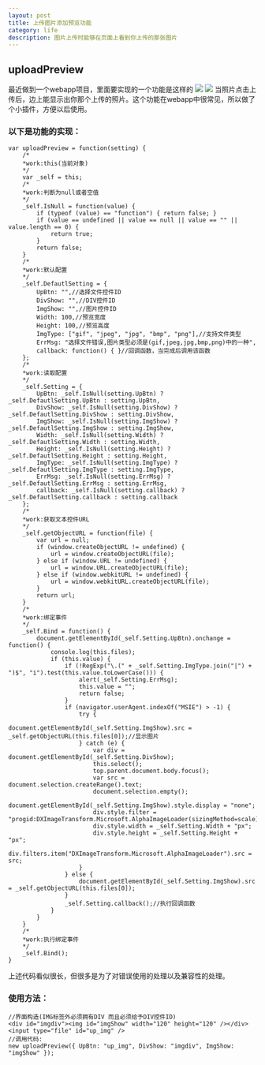 ```yaml
---
layout: post
title: 上传图片添加预览功能
category: life
description: 图片上传时能够在页面上看到你上传的那张图片
---
```


## uploadPreview

最近做到一个webapp项目，里面要实现的一个功能是这样的
![](images/life/uploadPreview1.png)
![](images/life/uploadPreview2.png)
当照片点击上传后，边上能显示出你那个上传的照片。这个功能在webapp中很常见，所以做了个小插件，方便以后使用。

### 以下是功能的实现：

    var uploadPreview = function(setting) {
        /*
        *work:this(当前对象)
        */
        var _self = this;
        /*
        *work:判断为null或者空值
        */
        _self.IsNull = function(value) {
            if (typeof (value) == "function") { return false; }
            if (value == undefined || value == null || value == "" || value.length == 0) {
                return true;
            }
            return false;
        }
        /*
        *work:默认配置
        */
        _self.DefautlSetting = {
            UpBtn: "",//选择文件控件ID
            DivShow: "",//DIV控件ID
            ImgShow: "",//图片控件ID
            Width: 100,//预览宽度
            Height: 100,//预览高度
            ImgType: ["gif", "jpeg", "jpg", "bmp", "png"],//支持文件类型
            ErrMsg: "选择文件错误,图片类型必须是(gif,jpeg,jpg,bmp,png)中的一种",
            callback: function() { }//回调函数，当完成后调用该函数
        };
        /*
        *work:读取配置
        */
        _self.Setting = {
            UpBtn: _self.IsNull(setting.UpBtn) ? _self.DefautlSetting.UpBtn : setting.UpBtn,
            DivShow: _self.IsNull(setting.DivShow) ? _self.DefautlSetting.DivShow : setting.DivShow,
            ImgShow: _self.IsNull(setting.ImgShow) ? _self.DefautlSetting.ImgShow : setting.ImgShow,
            Width: _self.IsNull(setting.Width) ? _self.DefautlSetting.Width : setting.Width,
            Height: _self.IsNull(setting.Height) ? _self.DefautlSetting.Height : setting.Height,
            ImgType: _self.IsNull(setting.ImgType) ? _self.DefautlSetting.ImgType : setting.ImgType,
            ErrMsg: _self.IsNull(setting.ErrMsg) ? _self.DefautlSetting.ErrMsg : setting.ErrMsg,
            callback: _self.IsNull(setting.callback) ? _self.DefautlSetting.callback : setting.callback
        };
        /*
        *work:获取文本控件URL
        */
        _self.getObjectURL = function(file) {
            var url = null;
            if (window.createObjectURL != undefined) {
                url = window.createObjectURL(file);
            } else if (window.URL != undefined) {
                url = window.URL.createObjectURL(file);
            } else if (window.webkitURL != undefined) {
                url = window.webkitURL.createObjectURL(file);
            }
            return url;
        }
        /*
        *work:绑定事件
        */
        _self.Bind = function() {
            document.getElementById(_self.Setting.UpBtn).onchange = function() {
    			console.log(this.files);
                if (this.value) {
                    if (!RegExp("\.(" + _self.Setting.ImgType.join("|") + ")$", "i").test(this.value.toLowerCase())) {
                        alert(_self.Setting.ErrMsg);
                        this.value = "";
                        return false;
                    }
                    if (navigator.userAgent.indexOf("MSIE") > -1) {
                        try {
                            document.getElementById(_self.Setting.ImgShow).src = _self.getObjectURL(this.files[0]);//显示图片
                        } catch (e) {
                            var div = document.getElementById(_self.Setting.DivShow);
                            this.select();
                            top.parent.document.body.focus();
                            var src = document.selection.createRange().text;
                            document.selection.empty();
                            document.getElementById(_self.Setting.ImgShow).style.display = "none";
                            div.style.filter = "progid:DXImageTransform.Microsoft.AlphaImageLoader(sizingMethod=scale)";
                            div.style.width = _self.Setting.Width + "px";
                            div.style.height = _self.Setting.Height + "px";
                            div.filters.item("DXImageTransform.Microsoft.AlphaImageLoader").src = src;
                        }
                    } else {
                        document.getElementById(_self.Setting.ImgShow).src = _self.getObjectURL(this.files[0]);
                    }
                    _self.Setting.callback();//执行回调函数
                }
            }
        }
        /*
        *work:执行绑定事件
        */
        _self.Bind();
    }

上述代码看似很长，但很多是为了对错误使用的处理以及兼容性的处理。

### 使用方法：

    //界面构造(IMG标签外必须拥有DIV 而且必须给予DIV控件ID)
    <div id="imgdiv"><img id="imgShow" width="120" height="120" /></div>
    <input type="file" id="up_img" />
    //调用代码:
    new uploadPreview({ UpBtn: "up_img", DivShow: "imgdiv", ImgShow: "imgShow" });